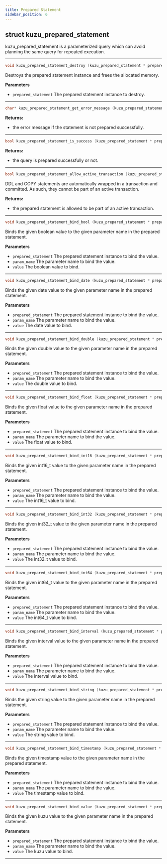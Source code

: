 ```yaml
---
title: Prepared Statement
sidebar_position: 6
---
```


## struct kuzu_prepared_statement

kuzu_prepared_statement is a parameterized query which can avoid planning the same query for repeated execution.  

---

```c
void kuzu_prepared_statement_destroy (kuzu_prepared_statement * prepared_statement)
```
Destroys the prepared statement instance and frees the allocated memory. 

**Parameters**
- `prepared_statement` The prepared statement instance to destroy. 

---


```c
char* kuzu_prepared_statement_get_error_message (kuzu_prepared_statement * prepared_statement)
```

**Returns:**
- the error message if the statement is not prepared successfully. 

---

```c
bool kuzu_prepared_statement_is_success (kuzu_prepared_statement * prepared_statement)
```

**Returns:**
- the query is prepared successfully or not. 

---

```c
bool kuzu_prepared_statement_allow_active_transaction (kuzu_prepared_statement * prepared_statement)
```
DDL and COPY statements are automatically wrapped in a transaction and committed. As such, they cannot be part of an active transaction. 

**Returns:**
- the prepared statement is allowed to be part of an active transaction. 

---

```c
void kuzu_prepared_statement_bind_bool (kuzu_prepared_statement * prepared_statement, char * param_name, bool value)
```
Binds the given boolean value to the given parameter name in the prepared statement. 

**Parameters**
- `prepared_statement` The prepared statement instance to bind the value. 
- `param_name` The parameter name to bind the value. 
- `value` The boolean value to bind. 

---

```c
void kuzu_prepared_statement_bind_date (kuzu_prepared_statement * prepared_statement, char * param_name, kuzu_date_t value)
```
Binds the given date value to the given parameter name in the prepared statement. 

**Parameters**
- `prepared_statement` The prepared statement instance to bind the value. 
- `param_name` The parameter name to bind the value. 
- `value` The date value to bind. 

---

```c
void kuzu_prepared_statement_bind_double (kuzu_prepared_statement * prepared_statement, char * param_name, double value)
```
Binds the given double value to the given parameter name in the prepared statement. 

**Parameters**
- `prepared_statement` The prepared statement instance to bind the value. 
- `param_name` The parameter name to bind the value. 
- `value` The double value to bind. 

---

```c
void kuzu_prepared_statement_bind_float (kuzu_prepared_statement * prepared_statement, char * param_name, float value)
```
Binds the given float value to the given parameter name in the prepared statement. 

**Parameters**
- `prepared_statement` The prepared statement instance to bind the value. 
- `param_name` The parameter name to bind the value. 
- `value` The float value to bind. 

---

```c
void kuzu_prepared_statement_bind_int16 (kuzu_prepared_statement * prepared_statement, char * param_name, int16_t value)
```
Binds the given int16_t value to the given parameter name in the prepared statement. 

**Parameters**
- `prepared_statement` The prepared statement instance to bind the value. 
- `param_name` The parameter name to bind the value. 
- `value` The int16_t value to bind. 

---

```c
void kuzu_prepared_statement_bind_int32 (kuzu_prepared_statement * prepared_statement, char * param_name, int32_t value)
```
Binds the given int32_t value to the given parameter name in the prepared statement. 

**Parameters**
- `prepared_statement` The prepared statement instance to bind the value. 
- `param_name` The parameter name to bind the value. 
- `value` The int32_t value to bind. 

---

```c
void kuzu_prepared_statement_bind_int64 (kuzu_prepared_statement * prepared_statement, char * param_name, int64_t value)
```
Binds the given int64_t value to the given parameter name in the prepared statement. 

**Parameters**
- `prepared_statement` The prepared statement instance to bind the value. 
- `param_name` The parameter name to bind the value. 
- `value` The int64_t value to bind. 

---

```c
void kuzu_prepared_statement_bind_interval (kuzu_prepared_statement * prepared_statement, char * param_name, kuzu_interval_t value)
```
Binds the given interval value to the given parameter name in the prepared statement. 

**Parameters**
- `prepared_statement` The prepared statement instance to bind the value. 
- `param_name` The parameter name to bind the value. 
- `value` The interval value to bind. 

---

```c
void kuzu_prepared_statement_bind_string (kuzu_prepared_statement * prepared_statement, char * param_name, char * value)
```
Binds the given string value to the given parameter name in the prepared statement. 

**Parameters**
- `prepared_statement` The prepared statement instance to bind the value. 
- `param_name` The parameter name to bind the value. 
- `value` The string value to bind. 

---

```c
void kuzu_prepared_statement_bind_timestamp (kuzu_prepared_statement * prepared_statement, char * param_name, kuzu_timestamp_t value)
```
Binds the given timestamp value to the given parameter name in the prepared statement. 

**Parameters**
- `prepared_statement` The prepared statement instance to bind the value. 
- `param_name` The parameter name to bind the value. 
- `value` The timestamp value to bind. 

---

```c
void kuzu_prepared_statement_bind_value (kuzu_prepared_statement * prepared_statement, char * param_name, kuzu_value * value)
```
Binds the given kuzu value to the given parameter name in the prepared statement. 

**Parameters**
- `prepared_statement` The prepared statement instance to bind the value. 
- `param_name` The parameter name to bind the value. 
- `value` The kuzu value to bind. 

---
